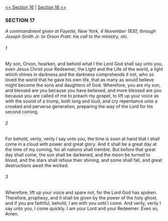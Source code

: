 [<< Section 16](Section%2016)  |  [Section 18 >>](Section%2018)

### SECTION 17

*A commandment given at Fayette, New York, 4 November 1830, through Joseph Smith Jr. to Orson Pratt: his call to the ministry, etc.*

###### 1
My son, Orson, hearken, and behold what I the Lord God shall say unto you, even Jesus Christ your Redeemer, the Light and the Life of the world, a light which shines in darkness and the darkness comprehends it not, who so loved the world that he gave his own life, that as many as would believe might become the sons and daughters of God. Wherefore, you are my son, and blessed are you because you have believed, and more blessed are you because you are called of me to preach my gospel, to lift up your voice as with the sound of a trump, both long and loud, and cry repentance unto a crooked and perverse generation, preparing the way of the Lord for his second coming.

###### 2
For behold, verily, verily I say unto you, the time is soon at hand that I shall come in a cloud with power and great glory. And it shall be a great day at the time of my coming, for all nations shall tremble. But before that great day shall come, the sun shall be darkened, and the moon be turned to blood, and the stars shall refuse their shining, and some shall fall, and great destructions await the wicked.

###### 3
Wherefore, lift up your voice and spare not, for the Lord God has spoken. Therefore, prophesy, and it shall be given by the power of the holy ghost, and if you are faithful, behold, I am with you until I come. And verily, verily I say unto you, I come quickly. I am your Lord and your Redeemer. Even so, Amen.
